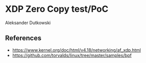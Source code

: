 # XDP Zero Copy test/PoC

Aleksander Dutkowski

## References

* https://www.kernel.org/doc/html/v4.18/networking/af_xdp.html
* https://github.com/torvalds/linux/tree/master/samples/bpf